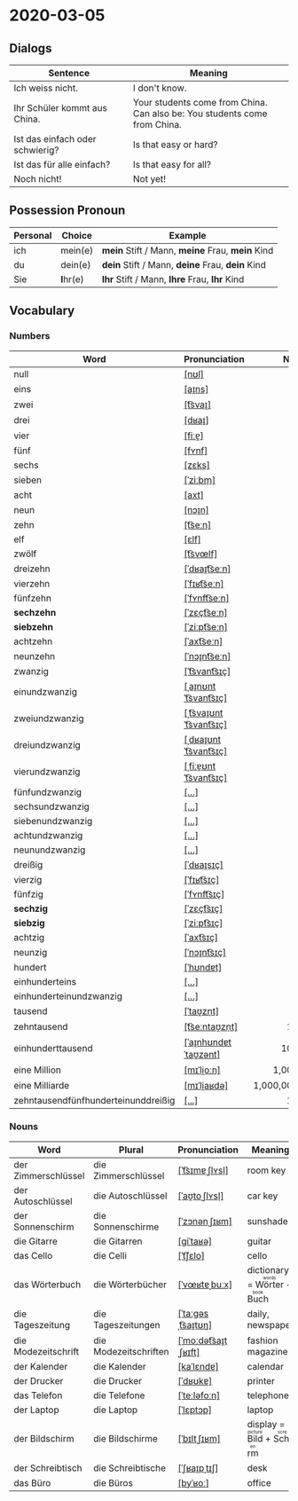 # 2020-03-05

## Dialogs

| Sentence                        | Meaning                                                      |
| ------------------------------- | ------------------------------------------------------------ |
| Ich weiss nicht.                | I don't know.                                                |
| Ihr Schüler kommt aus China.    | Your students come from China.<br />Can also be: You students come from China. |
| Ist das einfach oder schwierig? | Is that easy or hard?                                        |
| Ist das für alle einfach?       | Is that easy for all?                                        |
| Noch nicht!                     | Not yet!                                                     |

## Possession Pronoun

| Personal | Choice     | Example                                              |
| -------- | ---------- | ---------------------------------------------------- |
| ich      | mein(e)    | **mein** Stift / Mann, **meine** Frau, **mein** Kind |
| du       | dein(e)    | **dein** Stift / Mann, **deine** Frau, **dein** Kind |
| Sie      | **I**hr(e) | **Ihr** Stift / Mann, **Ihre** Frau, **Ihr** Kind    |

## Vocabulary

### Numbers

| Word                                | Pronunciation                                                |        Number |
| ----------------------------------- | ------------------------------------------------------------ | ------------: |
| null                                | [[nʊl]](https://cdn.duden.de/_media_/audio/ID4173911_195019401.mp3) |             0 |
| eins                                | [[aɪ̯ns]](https://cdn.duden.de/_media_/audio/ID4110550_344112529.mp3) |             1 |
| zwei                                | [[t͡svaɪ̯]](https://cdn.duden.de/_media_/audio/ID4115217_127924941.mp3) |             2 |
| drei                                | [[dʁaɪ̯]](https://cdn.duden.de/_media_/audio/ID4111414_101312266.mp3) |             3 |
| vier                                | [[fiːɐ̯]](https://cdn.duden.de/_media_/audio/ID4109083_141481043.mp3) |             4 |
| fünf                                | [[fʏnf]](https://cdn.duden.de/_media_/audio/ID4106886_502614935.mp3) |             5 |
| sechs                               | [[zɛks]](https://cdn.duden.de/_media_/audio/ID4106490_161577247.mp3) |             6 |
| sieben                              | [[ˈziːbm̩]](https://cdn.duden.de/_media_/audio/ID4109274_285376681.mp3) |             7 |
| acht                                | [[axt]](https://cdn.duden.de/_media_/audio/ID4109119_303027453.mp3) |             8 |
| neun                                | [[nɔɪ̯n]](https://cdn.duden.de/_media_/audio/ID4110239_268612089.mp3) |             9 |
| zehn                                | [[t͡seːn]](https://cdn.duden.de/_media_/audio/ID4110750_123613275.mp3) |            10 |
| elf                                 | [[ɛlf]](https://cdn.duden.de/_media_/audio/ID4139383_387497936.mp3) |            11 |
| zwölf                               | [[t͡svœlf]](https://cdn.duden.de/_media_/audio/ID4119295_344685787.mp3) |            12 |
| dreizehn                            | [[ˈdʁaɪ̯t͡seːn]](https://cdn.duden.de/_media_/audio/ID4137086_116286710.mp3) |            13 |
| vierzehn                            | [[ˈfɪʁt͡seːn]](https://cdn.duden.de/_media_/audio/ID4106777_231383551.mp3) |            14 |
| fünfzehn                            | [[ˈfʏnft͡seːn]](https://upload.wikimedia.org/wikipedia/commons/8/87/De-f%C3%BCnfzehn.ogg) |            15 |
| **sechzehn**                        | [[ˈzɛçt͡seːn]](https://cdn.duden.de/_media_/audio/ID4113740_24587710.mp3) |            16 |
| **siebzehn**                        | [[ˈziːpt͡seːn]](https://upload.wikimedia.org/wikipedia/commons/e/ed/De-siebzehn.ogg) |            17 |
| achtzehn                            | [[ˈaxt͡seːn]](https://upload.wikimedia.org/wikipedia/commons/e/ef/De-achtzehn.ogg) |            18 |
| neunzehn                            | [[ˈnɔɪ̯nt͡seːn]](https://upload.wikimedia.org/wikipedia/commons/0/0a/De-neunzehn.ogg) |            19 |
| zwanzig                             | [[ˈt͡svant͡sɪç]](https://cdn.duden.de/_media_/audio/ID4134754_379376548.mp3) |            20 |
| einundzwanzig                       | [[ˌaɪ̯nʊntˈt͡svant͡sɪç]](https://upload.wikimedia.org/wikipedia/commons/6/63/De-einundzwanzig.ogg) |            21 |
| zweiundzwanzig                      | [[ˌt͡svaɪ̯ʊntˈt͡svant͡sɪç]](https://upload.wikimedia.org/wikipedia/commons/b/b8/De-zweiundzwanzig.ogg) |            22 |
| dreiundzwanzig                      | [[ˌdʁaɪ̯ʊntˈt͡svant͡sɪç]](https://upload.wikimedia.org/wikipedia/commons/f/fa/De-dreiundzwanzig.ogg) |            23 |
| vierundzwanzig                      | [[ˌfiːɐ̯ʊntˈt͡svant͡sɪç]](https://upload.wikimedia.org/wikipedia/commons/1/15/De-vierundzwanzig.ogg) |            24 |
| fünfundzwanzig                      | [[…]](https://soundoftext.nyc3.digitaloceanspaces.com/3fd1ce10-f79d-11e7-b289-2f4fa9c8406d.mp3) |            25 |
| sechsundzwanzig                     | [[…]](https://soundoftext.nyc3.digitaloceanspaces.com/47eab620-f79d-11e7-b289-2f4fa9c8406d.mp3) |            26 |
| siebenundzwanzig                    | [[…]](https://soundoftext.nyc3.digitaloceanspaces.com/4ee5d220-f79d-11e7-b289-2f4fa9c8406d.mp3) |            27 |
| achtundzwanzig                      | [[…]](https://soundoftext.nyc3.digitaloceanspaces.com/53ac81f0-f79d-11e7-b289-2f4fa9c8406d.mp3) |            28 |
| neunundzwanzig                      | [[…]](https://soundoftext.nyc3.digitaloceanspaces.com/58b62e30-f79d-11e7-b289-2f4fa9c8406d.mp3) |            29 |
| dreißig                             | [[ˈdʁaɪ̯sɪç]](https://cdn.duden.de/_media_/audio/ID4112333_204022493.mp3) |            30 |
| vierzig                             | [[ˈfɪʁt͡sɪç]](https://cdn.duden.de/_media_/audio/ID4111701_11066238.mp3) |            40 |
| fünfzig                             | [[ˈfʏnft͡sɪç]](https://cdn.duden.de/_media_/audio/ID6286421_470262616.mp3) |            50 |
| **sechzig**                         | [[ˈzɛçt͡sɪç]](https://cdn.duden.de/_media_/audio/ID4113518_450420026.mp3) |            60 |
| **siebzig**                         | [[ˈziːpt͡sɪç]](https://cdn.duden.de/_media_/audio/ID4111674_442700446.mp3) |            70 |
| achtzig                             | [[ˈaxt͡sɪç]](https://cdn.duden.de/_media_/audio/ID4110330_481931084.mp3) |            80 |
| neunzig                             | [[ˈnɔɪ̯nt͡sɪç]](https://cdn.duden.de/_media_/audio/ID4116275_242842897.mp3) |            90 |
| hundert                             | [[ˈhʊndɐt]](https://cdn.duden.de/_media_/audio/ID4112136_193338915.mp3) |           100 |
| einhunderteins                      | [[…]](https://upload.wikimedia.org/wikipedia/commons/1/17/De-einhunderteins.ogg) |           101 |
| einhunderteinundzwanzig             | [[…]](https://soundoftext.nyc3.digitaloceanspaces.com/1e6c56f0-5f15-11ea-a916-9d0df1ae6773.mp3) |           121 |
| tausend                             | [[ˈtaʊ̯zn̩t]](https://cdn.duden.de/_media_/audio/ID4110309_227764237.mp3) |         1,000 |
| zehntausend                         | [[t͡seːntaʊ̯zn̩t]](https://sounds.pons.com/audio_tts/de/Tdeen726072) |        10,000 |
| einhunderttausend                   | [[ˈaɪ̯nhʊndɐtˈtaʊ̯zənt]](https://upload.wikimedia.org/wikipedia/commons/d/db/De-einhunderttausend.ogg) |       100,000 |
| eine Million                        | [[mɪˈli̯oːn]](https://cdn.duden.de/_media_/audio/ID4520693_103100655.mp3) |     1,000,000 |
| eine Milliarde                      | [[mɪˈli̯aʁdə]](https://cdn.duden.de/_media_/audio/ID4107833_322381313.mp3) | 1,000,000,000 |
| zehntausendfünfhunderteinunddreißig | [[...]](https://soundoftext.nyc3.digitaloceanspaces.com/1e6c56f0-5f15-11ea-a916-9d0df1ae6773.mp3) |        10,531 |

### Nouns

| Word                | Plural                | Pronunciation                                                | Meaning                                                      |
| ------------------- | --------------------- | ------------------------------------------------------------ | ------------------------------------------------------------ |
| der Zimmerschlüssel | die Zimmerschlüssel   | [[ˈt͡sɪmɐˌʃlʏsl̩]](https://upload.wikimedia.org/wikipedia/commons/b/b1/De-Zimmerschl%C3%BCssel.ogg) | room key                                                     |
| der Autoschlüssel   | die Autoschlüssel     | [[ˈaʊ̯toˌʃlʏsl̩]](https://upload.wikimedia.org/wikipedia/commons/6/67/De-Autoschl%C3%BCssel.ogg) | car key                                                      |
| der Sonnenschirm    | die Sonnenschirme     | [[ˈzɔnənˌʃɪʁm]](https://upload.wikimedia.org/wikipedia/commons/b/bb/De-Sonnenschirm.ogg) | sunshade                                                     |
| die Gitarre         | die Gitarren          | [[ɡiˈtaʁə]](https://cdn.duden.de/_media_/audio/ID4110296_300517409.mp3) | guitar                                                       |
| das Cello           | die Celli             | [[ˈt͡ʃɛlo]](https://cdn.duden.de/_media_/audio/ID4107478_96910555.mp3) | cello                                                        |
| das Wörterbuch      | die Wörterbücher      | [[ˈvœʁtɐˌbuːx]](https://cdn.duden.de/_media_/audio/ID4120518_291392258.mp3) | dictionary = <ruby>Wörter<rt>words</rt></ruby> + <ruby>Buch<rt>book</rt></ruby> |
| die Tageszeitung    | die Tageszeitungen    | [[ˈtaːɡəsˌt͡saɪ̯tʊŋ]](https://cdn.duden.de/_media_/audio/ID4114882_333999806.mp3) | daily, newspaper                                             |
| die Modezeitschrift | die Modezeitschriften | [[ˈmoːdət͡saɪ̯tˌʃʁɪft]](https://sounds.pons.com/sounds/6/de/dd/dd75e3b298877ca43969ef796f8db9cb.8.90.mp3) | fashion magazine                                             |
| der Kalender        | die Kalender          | [[kaˈlɛndɐ]](https://cdn.duden.de/_media_/audio/ID4116117_181416645.mp3) | calendar                                                     |
| der Drucker         | die Drucker           | [[ˈdʁʊkɐ]](https://cdn.duden.de/_media_/audio/ID4112206_186142150.mp3) | printer                                                      |
| das Telefon         | die Telefone          | [[ˈteːləfoːn]](https://cdn.duden.de/_media_/audio/ID4109631_148725803.mp3) | telephone                                                    |
| der Laptop          | die Laptop            | [[ˈlɛptɔp]](https://cdn.duden.de/_media_/audio/ID4111166_225691576.mp3) | laptop                                                       |
| der Bildschirm      | die Bildschirme       | [[ˈbɪltˌʃɪʁm]](https://cdn.duden.de/_media_/audio/ID4107031_279594150.mp3) | display = <ruby>Bild<rt>picture</rt></ruby> + <ruby>Schirm<rt>screen</rt></ruby> |
| der Schreibtisch    | die Schreibtische     | [[ˈʃʁaɪ̯pˌtɪʃ]](https://cdn.duden.de/_media_/audio/ID4116222_27440411.mp3) | desk                                                         |
| das Büro            | die Büros             | [[byˈʁoː]](https://upload.wikimedia.org/wikipedia/commons/e/ef/De-B%C3%BCro.ogg) | office                                                       |